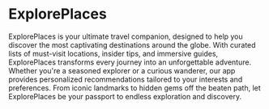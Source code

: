 # ExplorePlaces

ExplorePlaces is your ultimate travel companion, designed to help you discover the most captivating destinations around the globe. With curated lists of must-visit locations, insider tips, and immersive guides, ExplorePlaces transforms every journey into an unforgettable adventure. Whether you're a seasoned explorer or a curious wanderer, our app provides personalized recommendations tailored to your interests and preferences. From iconic landmarks to hidden gems off the beaten path, let ExplorePlaces be your passport to endless exploration and discovery.
